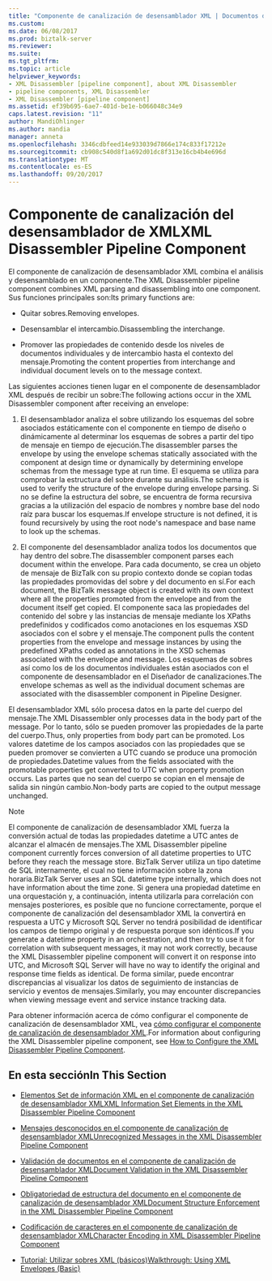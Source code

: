 ```yaml
---
title: "Componente de canalización de desensamblador XML | Documentos de Microsoft"
ms.custom: 
ms.date: 06/08/2017
ms.prod: biztalk-server
ms.reviewer: 
ms.suite: 
ms.tgt_pltfrm: 
ms.topic: article
helpviewer_keywords:
- XML Disassembler [pipeline component], about XML Disassembler
- pipeline components, XML Disassembler
- XML Disassembler [pipeline component]
ms.assetid: ef39b695-6ae7-401d-be1e-b066048c34e9
caps.latest.revision: "11"
author: MandiOhlinger
ms.author: mandia
manager: anneta
ms.openlocfilehash: 3346cdbfeed14e933039d7866e174c833f17212e
ms.sourcegitcommit: cb908c540d8f1a692d01dc8f313e16cb4b4e696d
ms.translationtype: MT
ms.contentlocale: es-ES
ms.lasthandoff: 09/20/2017
---
```

# <a name="xml-disassembler-pipeline-component"></a><span data-ttu-id="1325b-102">Componente de canalización del desensamblador de XML</span><span class="sxs-lookup"><span data-stu-id="1325b-102">XML Disassembler Pipeline Component</span></span>
<span data-ttu-id="1325b-103">El componente de canalización de desensamblador XML combina el análisis y desensamblado en un componente.</span><span class="sxs-lookup"><span data-stu-id="1325b-103">The XML Disassembler pipeline component combines XML parsing and disassembling into one component.</span></span> <span data-ttu-id="1325b-104">Sus funciones principales son:</span><span class="sxs-lookup"><span data-stu-id="1325b-104">Its primary functions are:</span></span>  
  
-   <span data-ttu-id="1325b-105">Quitar sobres.</span><span class="sxs-lookup"><span data-stu-id="1325b-105">Removing envelopes.</span></span>  
  
-   <span data-ttu-id="1325b-106">Desensamblar el intercambio.</span><span class="sxs-lookup"><span data-stu-id="1325b-106">Disassembling the interchange.</span></span>  
  
-   <span data-ttu-id="1325b-107">Promover las propiedades de contenido desde los niveles de documentos individuales y de intercambio hasta el contexto del mensaje.</span><span class="sxs-lookup"><span data-stu-id="1325b-107">Promoting the content properties from interchange and individual document levels on to the message context.</span></span>  
  
 <span data-ttu-id="1325b-108">Las siguientes acciones tienen lugar en el componente de desensamblador XML después de recibir un sobre:</span><span class="sxs-lookup"><span data-stu-id="1325b-108">The following actions occur in the XML Disassembler component after receiving an envelope:</span></span>  
  
1.  <span data-ttu-id="1325b-109">El desensamblador analiza el sobre utilizando los esquemas del sobre asociados estáticamente con el componente en tiempo de diseño o dinámicamente al determinar los esquemas de sobres a partir del tipo de mensaje en tiempo de ejecución.</span><span class="sxs-lookup"><span data-stu-id="1325b-109">The disassembler parses the envelope by using the envelope schemas statically associated with the component at design time or dynamically by determining envelope schemas from the message type at run time.</span></span> <span data-ttu-id="1325b-110">El esquema se utiliza para comprobar la estructura del sobre durante su análisis.</span><span class="sxs-lookup"><span data-stu-id="1325b-110">The schema is used to verify the structure of the envelope during envelope parsing.</span></span> <span data-ttu-id="1325b-111">Si no se define la estructura del sobre, se encuentra de forma recursiva gracias a la utilización del espacio de nombres y nombre base del nodo raíz para buscar los esquemas.</span><span class="sxs-lookup"><span data-stu-id="1325b-111">If envelope structure is not defined, it is found recursively by using the root node's namespace and base name to look up the schemas.</span></span>  
  
2.  <span data-ttu-id="1325b-112">El componente del desensamblador analiza todos los documentos que hay dentro del sobre.</span><span class="sxs-lookup"><span data-stu-id="1325b-112">The disassembler component parses each document within the envelope.</span></span> <span data-ttu-id="1325b-113">Para cada documento, se crea un objeto de mensaje de BizTalk con su propio contexto donde se copian todas las propiedades promovidas del sobre y del documento en sí.</span><span class="sxs-lookup"><span data-stu-id="1325b-113">For each document, the BizTalk message object is created with its own context where all the properties promoted from the envelope and from the document itself get copied.</span></span> <span data-ttu-id="1325b-114">El componente saca las propiedades del contenido del sobre y las instancias de mensaje mediante los XPaths predefinidos y codificados como anotaciones en los esquemas XSD asociados con el sobre y el mensaje.</span><span class="sxs-lookup"><span data-stu-id="1325b-114">The component pulls the content properties from the envelope and message instances by using the predefined XPaths coded as annotations in the XSD schemas associated with the envelope and message.</span></span> <span data-ttu-id="1325b-115">Los esquemas de sobres así como los de los documentos individuales están asociados con el componente de desensamblador en el Diseñador de canalizaciones.</span><span class="sxs-lookup"><span data-stu-id="1325b-115">The envelope schemas as well as the individual document schemas are associated with the disassembler component in Pipeline Designer.</span></span>  
  
 <span data-ttu-id="1325b-116">El desensamblador XML sólo procesa datos en la parte del cuerpo del mensaje.</span><span class="sxs-lookup"><span data-stu-id="1325b-116">The XML Disassembler only processes data in the body part of the message.</span></span> <span data-ttu-id="1325b-117">Por lo tanto, sólo se pueden promover las propiedades de la parte del cuerpo.</span><span class="sxs-lookup"><span data-stu-id="1325b-117">Thus, only properties from body part can be promoted.</span></span> <span data-ttu-id="1325b-118">Los valores datetime de los campos asociados con las propiedades que se pueden promover se convierten a UTC cuando se produce una promoción de propiedades.</span><span class="sxs-lookup"><span data-stu-id="1325b-118">Datetime values from the fields associated with the promotable properties get converted to UTC when property promotion occurs.</span></span> <span data-ttu-id="1325b-119">Las partes que no sean del cuerpo se copian en el mensaje de salida sin ningún cambio.</span><span class="sxs-lookup"><span data-stu-id="1325b-119">Non-body parts are copied to the output message unchanged.</span></span>  
  
> [!NOTE]
>  <span data-ttu-id="1325b-120">El componente de canalización de desensamblador XML fuerza la conversión actual de todas las propiedades datetime a UTC antes de alcanzar el almacén de mensajes.</span><span class="sxs-lookup"><span data-stu-id="1325b-120">The XML Disassembler pipeline component currently forces conversion of all datetime properties to UTC before they reach the message store.</span></span> <span data-ttu-id="1325b-121">BizTalk Server utiliza un tipo datetime de SQL internamente, el cual no tiene información sobre la zona horaria.</span><span class="sxs-lookup"><span data-stu-id="1325b-121">BizTalk Server uses an SQL datetime type internally, which does not have information about the time zone.</span></span> <span data-ttu-id="1325b-122">Si genera una propiedad datetime en una orquestación y, a continuación, intenta utilizarla para correlación con mensajes posteriores, es posible que no funcione correctamente, porque el componente de canalización del desensamblador XML la convertirá en respuesta a UTC y Microsoft SQL Server no tendrá posibilidad de identificar los campos de tiempo original y de respuesta porque son idénticos.</span><span class="sxs-lookup"><span data-stu-id="1325b-122">If you generate a datetime property in an orchestration, and then try to use it for correlation with subsequent messages, it may not work correctly, because the XML Disassembler pipeline component will convert it on response into UTC, and Microsoft SQL Server will have no way to identify the original and response time fields as identical.</span></span> <span data-ttu-id="1325b-123">De forma similar, puede encontrar discrepancias al visualizar los datos de seguimiento de instancias de servicio y eventos de mensajes.</span><span class="sxs-lookup"><span data-stu-id="1325b-123">Similarly, you may encounter discrepancies when viewing message event and service instance tracking data.</span></span>  
  
 <span data-ttu-id="1325b-124">Para obtener información acerca de cómo configurar el componente de canalización de desensamblador XML, vea [cómo configurar el componente de canalización de desensamblador XML](../core/how-to-configure-the-xml-disassembler-pipeline-component.md).</span><span class="sxs-lookup"><span data-stu-id="1325b-124">For information about configuring the XML Disassembler pipeline component, see [How to Configure the XML Disassembler Pipeline Component](../core/how-to-configure-the-xml-disassembler-pipeline-component.md).</span></span>  
  
## <a name="in-this-section"></a><span data-ttu-id="1325b-125">En esta sección</span><span class="sxs-lookup"><span data-stu-id="1325b-125">In This Section</span></span>  
  
-   [<span data-ttu-id="1325b-126">Elementos Set de información XML en el componente de canalización de desensamblador XML</span><span class="sxs-lookup"><span data-stu-id="1325b-126">XML Information Set Elements in the XML Disassembler Pipeline Component</span></span>](../core/xml-information-set-elements-in-the-xml-disassembler-pipeline-component.md)  
  
-   [<span data-ttu-id="1325b-127">Mensajes desconocidos en el componente de canalización de desensamblador XML</span><span class="sxs-lookup"><span data-stu-id="1325b-127">Unrecognized Messages in the XML Disassembler Pipeline Component</span></span>](../core/unrecognized-messages-in-the-xml-disassembler-pipeline-component.md)  
  
-   [<span data-ttu-id="1325b-128">Validación de documentos en el componente de canalización de desensamblador XML</span><span class="sxs-lookup"><span data-stu-id="1325b-128">Document Validation in the XML Disassembler Pipeline Component</span></span>](../core/document-validation-in-the-xml-disassembler-pipeline-component.md)  
  
-   [<span data-ttu-id="1325b-129">Obligatoriedad de estructura del documento en el componente de canalización de desensamblador XML</span><span class="sxs-lookup"><span data-stu-id="1325b-129">Document Structure Enforcement in the XML Disassembler Pipeline Component</span></span>](../core/document-structure-enforcement-in-the-xml-disassembler-pipeline-component.md)  
  
-   [<span data-ttu-id="1325b-130">Codificación de caracteres en el componente de canalización de desensamblador XML</span><span class="sxs-lookup"><span data-stu-id="1325b-130">Character Encoding in XML Disassembler Pipeline Component</span></span>](../core/character-encoding-in-xml-disassembler-pipeline-component.md)  
  
-   [<span data-ttu-id="1325b-131">Tutorial: Utilizar sobres XML (básicos)</span><span class="sxs-lookup"><span data-stu-id="1325b-131">Walkthrough: Using XML Envelopes (Basic)</span></span>](../core/walkthrough-using-xml-envelopes-basic.md)